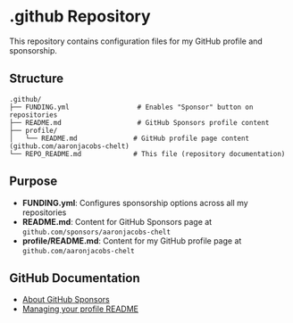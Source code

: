 # .github Repository

This repository contains configuration files for my GitHub profile and sponsorship.

## Structure

```
.github/
├── FUNDING.yml                 # Enables "Sponsor" button on repositories
├── README.md                   # GitHub Sponsors profile content
├── profile/
│   └── README.md              # GitHub profile page content (github.com/aaronjacobs-chelt)
└── REPO_README.md             # This file (repository documentation)
```

## Purpose

- **FUNDING.yml**: Configures sponsorship options across all my repositories
- **README.md**: Content for GitHub Sponsors page at `github.com/sponsors/aaronjacobs-chelt`
- **profile/README.md**: Content for my GitHub profile page at `github.com/aaronjacobs-chelt`

## GitHub Documentation

- [About GitHub Sponsors](https://docs.github.com/en/sponsors)
- [Managing your profile README](https://docs.github.com/en/account-and-profile/setting-up-and-managing-your-github-profile/customizing-your-profile/managing-your-profile-readme)

